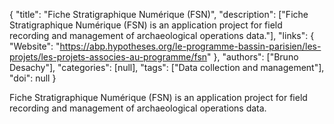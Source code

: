 {
  "title": "Fiche Stratigraphique Numérique (FSN)",
  "description": ["Fiche Stratigraphique Numérique (FSN) is an application project for field recording and management of archaeological operations data."],
  "links": {
    "Website": "https://abp.hypotheses.org/le-programme-bassin-parisien/les-projets/les-projets-associes-au-programme/fsn"
  },
  "authors": ["Bruno Desachy"],
  "categories": [null],
  "tags": ["Data collection and management"],
  "doi": null
}

<!-- Generated by csv2md.R – do not edit by hand -->

Fiche Stratigraphique Numérique (FSN) is an application project for field recording and management of archaeological operations data.